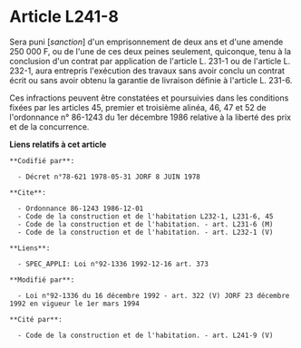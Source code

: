 # Article L241-8

Sera puni [*sanction*] d'un emprisonnement de deux ans et d'une amende 250 000 F, ou de l'une de ces deux peines seulement,
quiconque, tenu à la conclusion d'un contrat par application de l'article L. 231-1 ou de l'article L. 232-1, aura entrepris
l'exécution des travaux sans avoir conclu un contrat écrit ou sans avoir obtenu la garantie de livraison définie à l'article
L. 231-6.

Ces infractions peuvent être constatées et poursuivies dans les conditions fixées par les articles 45, premier et troisième
alinéa, 46, 47 et 52 de l'ordonnance n° 86-1243 du 1er décembre 1986 relative à la liberté des prix et de la concurrence.

**Liens relatifs à cet article**

	**Codifié par**:

	  - Décret n°78-621 1978-05-31 JORF 8 JUIN 1978

	**Cite**:

	  - Ordonnance 86-1243 1986-12-01
	  - Code de la construction et de l'habitation L232-1, L231-6, 45
	  - Code de la construction et de l'habitation. - art. L231-6 (M)
	  - Code de la construction et de l'habitation. - art. L232-1 (V)

	**Liens**:

	  - SPEC_APPLI: Loi n°92-1336 1992-12-16 art. 373

	**Modifié par**:

	  - Loi n°92-1336 du 16 décembre 1992 - art. 322 (V) JORF 23 décembre 1992 en vigueur le 1er mars 1994

	**Cité par**:

	  - Code de la construction et de l'habitation. - art. L241-9 (V)
